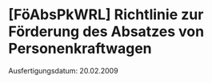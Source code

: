# [FöAbsPkWRL] Richtlinie zur Förderung des Absatzes von Personenkraftwagen

Ausfertigungsdatum: 20.02.2009

 